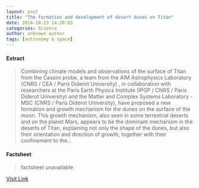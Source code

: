 ```yaml
---
layout: post
title: "The formation and development of desert dunes on Titan"
date: 2014-10-23 14:20:03
categories: Science
author: unknown author
tags: [astronomy & space]
---
```



#### Extract
>Combining climate models and observations of the surface of Titan from the Cassini probe, a team from the AIM Astrophysics Laboratory (CNRS / CEA / Paris Diderot University) , in collaboration with researchers at the Paris Earth Physics Institute (IPGP / CNRS / Paris Diderot University) and the Matter and Complex Systems Laboratory - MSC (CNRS / Paris Diderot University), have proposed a new formation and growth mechanism for the dunes on the surface of the moon. This growth mechanism, also seen in some terrestrial deserts and on the planet Mars, appears to be the dominant mechanism in the deserts of Titan, explaining not only the shape of the dunes, but also their orientation and direction of growth, together with their confinement to the...

#### Factsheet
>factsheet unavailable

[Visit Link](http://phys.org/news333277284.html)


